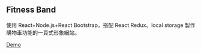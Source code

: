 ## Fitness Band

使用 React+Node.js+React Bootstrap，搭配 React Redux、local storage 製作購物車功能的一頁式形象網站。

[Demo](https://huangaho423.github.io/fitness-band-react/)
